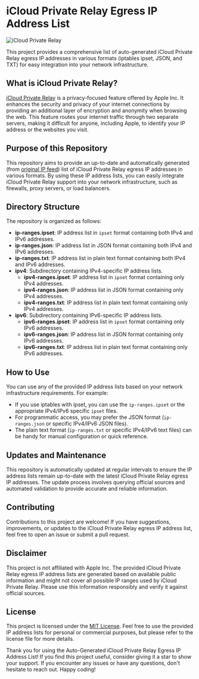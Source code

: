 # iCloud Private Relay Egress IP Address List

![iCloud Private Relay](https://support.apple.com/library/content/dam/edam/applecare/images/en_US/icloud/icloud-private-relay-how-private-relay-works-path-through-relays.png)

This project provides a comprehensive list of auto-generated iCloud Private Relay egress IP addresses in various formats (iptables ipset, JSON, and TXT) for easy integration into your network infrastructure.

## What is iCloud Private Relay?

[iCloud Private Relay](https://developer.apple.com/support/prepare-your-network-for-icloud-private-relay) is a privacy-focused feature offered by Apple Inc. It enhances the security and privacy of your internet connections by providing an additional layer of encryption and anonymity when browsing the web. This feature routes your internet traffic through two separate servers, making it difficult for anyone, including Apple, to identify your IP address or the websites you visit.

## Purpose of this Repository

This repository aims to provide an up-to-date and automatically generated (from [original IP feed](https://mask-api.icloud.com/egress-ip-ranges.csv)) list of iCloud Private Relay egress IP addresses in various formats. By using these IP address lists, you can easily integrate iCloud Private Relay support into your network infrastructure, such as firewalls, proxy servers, or load balancers.

## Directory Structure

The repository is organized as follows:


- **ip-ranges.ipset**: IP address list in `ipset` format containing both IPv4 and IPv6 addresses.
- **ip-ranges.json**: IP address list in JSON format containing both IPv4 and IPv6 addresses.
- **ip-ranges.txt**: IP address list in plain text format containing both IPv4 and IPv6 addresses.
- **ipv4**: Subdirectory containing IPv4-specific IP address lists.
    - **ipv4-ranges.ipset**: IP address list in `ipset` format containing only IPv4 addresses.
    - **ipv4-ranges.json**: IP address list in JSON format containing only IPv4 addresses.
    - **ipv4-ranges.txt**: IP address list in plain text format containing only IPv4 addresses.
- **ipv6**: Subdirectory containing IPv6-specific IP address lists.
    - **ipv6-ranges.ipset**: IP address list in `ipset` format containing only IPv6 addresses.
    - **ipv6-ranges.json**: IP address list in JSON format containing only IPv6 addresses.
    - **ipv6-ranges.txt**: IP address list in plain text format containing only IPv6 addresses.

## How to Use

You can use any of the provided IP address lists based on your network infrastructure requirements. For example:

- If you use iptables with ipset, you can use the `ip-ranges.ipset` or the appropriate IPv4/IPv6 specific `ipset` files.
- For programmatic access, you may prefer the JSON format (`ip-ranges.json` or specific IPv4/IPv6 JSON files).
- The plain text format (`ip-ranges.txt` or specific IPv4/IPv6 text files) can be handy for manual configuration or quick reference.

## Updates and Maintenance

This repository is automatically updated at regular intervals to ensure the IP address lists remain up-to-date with the latest iCloud Private Relay egress IP addresses. The update process involves querying official sources and automated validation to provide accurate and reliable information.

## Contributing

Contributions to this project are welcome! If you have suggestions, improvements, or updates to the iCloud Private Relay egress IP address list, feel free to open an issue or submit a pull request.

## Disclaimer

This project is not affiliated with Apple Inc. The provided iCloud Private Relay egress IP address lists are generated based on available public information and might not cover all possible IP ranges used by iCloud Private Relay. Please use this information responsibly and verify it against official sources.

## License

This project is licensed under the [MIT License](LICENSE). Feel free to use the provided IP address lists for personal or commercial purposes, but please refer to the license file for more details.

Thank you for using the Auto-Generated iCloud Private Relay Egress IP Address List! If you find this project useful, consider giving it a star to show your support. If you encounter any issues or have any questions, don't hesitate to reach out. Happy coding!
